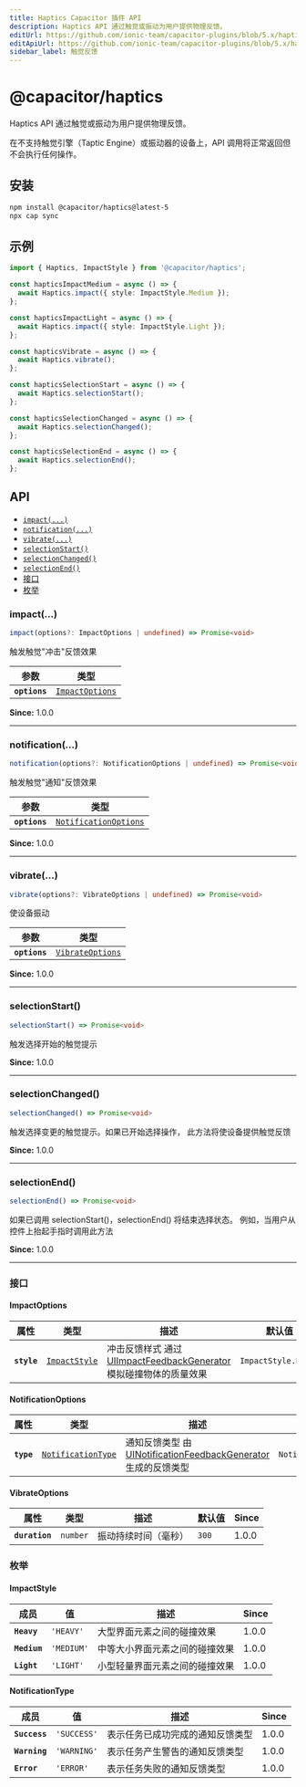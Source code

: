 ```yaml
---
title: Haptics Capacitor 插件 API
description: Haptics API 通过触觉或振动为用户提供物理反馈。
editUrl: https://github.com/ionic-team/capacitor-plugins/blob/5.x/haptics/README.md
editApiUrl: https://github.com/ionic-team/capacitor-plugins/blob/5.x/haptics/src/definitions.ts
sidebar_label: 触觉反馈
---
```


# @capacitor/haptics

Haptics API 通过触觉或振动为用户提供物理反馈。

在不支持触觉引擎（Taptic Engine）或振动器的设备上，API 调用将正常返回但不会执行任何操作。

## 安装

```bash
npm install @capacitor/haptics@latest-5
npx cap sync
```

## 示例

```typescript
import { Haptics, ImpactStyle } from '@capacitor/haptics';

const hapticsImpactMedium = async () => {
  await Haptics.impact({ style: ImpactStyle.Medium });
};

const hapticsImpactLight = async () => {
  await Haptics.impact({ style: ImpactStyle.Light });
};

const hapticsVibrate = async () => {
  await Haptics.vibrate();
};

const hapticsSelectionStart = async () => {
  await Haptics.selectionStart();
};

const hapticsSelectionChanged = async () => {
  await Haptics.selectionChanged();
};

const hapticsSelectionEnd = async () => {
  await Haptics.selectionEnd();
};
```

## API

<docgen-index>

* [`impact(...)`](#impact)
* [`notification(...)`](#notification)
* [`vibrate(...)`](#vibrate)
* [`selectionStart()`](#selectionstart)
* [`selectionChanged()`](#selectionchanged)
* [`selectionEnd()`](#selectionend)
* [接口](#interfaces)
* [枚举](#enums)

</docgen-index>

<docgen-api>
<!--Update the source file JSDoc comments and rerun docgen to update the docs below-->

### impact(...)

```typescript
impact(options?: ImpactOptions | undefined) => Promise<void>
```

触发触觉"冲击"反馈效果

| 参数          | 类型                                                    |
| ------------- | ------------------------------------------------------- |
| **`options`** | <code><a href="#impactoptions">ImpactOptions</a></code> |

**Since:** 1.0.0

--------------------


### notification(...)

```typescript
notification(options?: NotificationOptions | undefined) => Promise<void>
```

触发触觉"通知"反馈效果

| 参数          | 类型                                                                |
| ------------- | ------------------------------------------------------------------- |
| **`options`** | <code><a href="#notificationoptions">NotificationOptions</a></code> |

**Since:** 1.0.0

--------------------


### vibrate(...)

```typescript
vibrate(options?: VibrateOptions | undefined) => Promise<void>
```

使设备振动

| 参数          | 类型                                                      |
| ------------- | --------------------------------------------------------- |
| **`options`** | <code><a href="#vibrateoptions">VibrateOptions</a></code> |

**Since:** 1.0.0

--------------------


### selectionStart()

```typescript
selectionStart() => Promise<void>
```

触发选择开始的触觉提示

**Since:** 1.0.0

--------------------


### selectionChanged()

```typescript
selectionChanged() => Promise<void>
```

触发选择变更的触觉提示。如果已开始选择操作，
此方法将使设备提供触觉反馈

**Since:** 1.0.0

--------------------


### selectionEnd()

```typescript
selectionEnd() => Promise<void>
```

如果已调用 selectionStart()，selectionEnd() 将结束选择状态。
例如，当用户从控件上抬起手指时调用此方法

**Since:** 1.0.0

--------------------


### 接口


#### ImpactOptions

| 属性         | 类型                                                | 描述                                                                                                                                                                              | 默认值                        | Since |
| ----------- | --------------------------------------------------- | ---------------------------------------------------------------------------------------------------------------------------------------------------------------------------------------- | ------------------------------ | ----- |
| **`style`** | <code><a href="#impactstyle">ImpactStyle</a></code> | 冲击反馈样式 通过 [UIImpactFeedbackGenerator](https://developer.apple.com/documentation/uikit/uiimpactfeedbackstyle) 模拟碰撞物体的质量效果 | <code>ImpactStyle.Heavy</code> | 1.0.0 |


#### NotificationOptions

| 属性        | 类型                                                          | 描述                                                                                                                                                                                       | 默认值                               | Since |
| ---------- | ------------------------------------------------------------- | ------------------------------------------------------------------------------------------------------------------------------------------------------------------------------------------------- | ------------------------------------- | ----- |
| **`type`** | <code><a href="#notificationtype">NotificationType</a></code> | 通知反馈类型 由 [UINotificationFeedbackGenerator](https://developer.apple.com/documentation/uikit/uinotificationfeedbacktype) 生成的反馈类型 | <code>NotificationType.SUCCESS</code> | 1.0.0 |


#### VibrateOptions

| 属性             | 类型                | 描述                                | 默认值          | Since |
| -------------- | ------------------- | ------------------------------------------ | ---------------- | ----- |
| **`duration`** | <code>number</code> | 振动持续时间（毫秒） | <code>300</code> | 1.0.0 |


### 枚举


#### ImpactStyle

| 成员        | 值                 | 描述                                                  | Since |
| ------------ | --------------------- | ------------------------------------------------------------ | ----- |
| **`Heavy`**  | <code>'HEAVY'</code>  | 大型界面元素之间的碰撞效果     | 1.0.0 |
| **`Medium`** | <code>'MEDIUM'</code> | 中等大小界面元素之间的碰撞效果 | 1.0.0 |
| **`Light`**  | <code>'LIGHT'</code>  | 小型轻量界面元素之间的碰撞效果     | 1.0.0 |


#### NotificationType

| 成员          | 值                  | 描述                                                                    | Since |
| ------------- | ---------------------- | ------------------------------------------------------------------------------ | ----- |
| **`Success`** | <code>'SUCCESS'</code> | 表示任务已成功完成的通知反馈类型 | 1.0.0 |
| **`Warning`** | <code>'WARNING'</code> | 表示任务产生警告的通知反馈类型     | 1.0.0 |
| **`Error`**   | <code>'ERROR'</code>   | 表示任务失败的通知反馈类型                 | 1.0.0 |

</docgen-api>